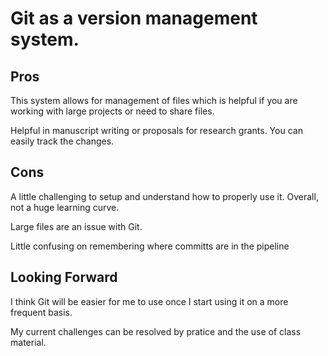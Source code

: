 # Git as a version management system.

## Pros
This system allows for management of files which is helpful if you are working with large projects or need to share files.

Helpful in manuscript writing or proposals for research grants. You can easily track the changes.

## Cons
A little challenging to setup and understand how to properly use it. Overall, not a huge learning curve.

Large files are an issue with Git. 

Little confusing on remembering where committs are in the pipeline

## Looking Forward
I think Git will be easier for me to use once I start using it on a more frequent basis. 

My current challenges can be resolved by pratice and the use of class material. 